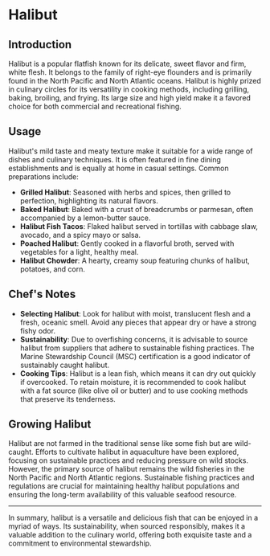 # Halibut

## Introduction

Halibut is a popular flatfish known for its delicate, sweet flavor and firm, white flesh. It belongs to the family of right-eye flounders and is primarily found in the North Pacific and North Atlantic oceans. Halibut is highly prized in culinary circles for its versatility in cooking methods, including grilling, baking, broiling, and frying. Its large size and high yield make it a favored choice for both commercial and recreational fishing.

## Usage

Halibut's mild taste and meaty texture make it suitable for a wide range of dishes and culinary techniques. It is often featured in fine dining establishments and is equally at home in casual settings. Common preparations include:

- **Grilled Halibut**: Seasoned with herbs and spices, then grilled to perfection, highlighting its natural flavors.
- **Baked Halibut**: Baked with a crust of breadcrumbs or parmesan, often accompanied by a lemon-butter sauce.
- **Halibut Fish Tacos**: Flaked halibut served in tortillas with cabbage slaw, avocado, and a spicy mayo or salsa.
- **Poached Halibut**: Gently cooked in a flavorful broth, served with vegetables for a light, healthy meal.
- **Halibut Chowder**: A hearty, creamy soup featuring chunks of halibut, potatoes, and corn.

## Chef's Notes

- **Selecting Halibut**: Look for halibut with moist, translucent flesh and a fresh, oceanic smell. Avoid any pieces that appear dry or have a strong fishy odor.
- **Sustainability**: Due to overfishing concerns, it is advisable to source halibut from suppliers that adhere to sustainable fishing practices. The Marine Stewardship Council (MSC) certification is a good indicator of sustainably caught halibut.
- **Cooking Tips**: Halibut is a lean fish, which means it can dry out quickly if overcooked. To retain moisture, it is recommended to cook halibut with a fat source (like olive oil or butter) and to use cooking methods that preserve its tenderness.

## Growing Halibut

Halibut are not farmed in the traditional sense like some fish but are wild-caught. Efforts to cultivate halibut in aquaculture have been explored, focusing on sustainable practices and reducing pressure on wild stocks. However, the primary source of halibut remains the wild fisheries in the North Pacific and North Atlantic regions. Sustainable fishing practices and regulations are crucial for maintaining healthy halibut populations and ensuring the long-term availability of this valuable seafood resource.

---

In summary, halibut is a versatile and delicious fish that can be enjoyed in a myriad of ways. Its sustainability, when sourced responsibly, makes it a valuable addition to the culinary world, offering both exquisite taste and a commitment to environmental stewardship.